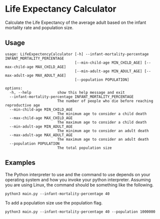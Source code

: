 # Life Expectancy Calculator

Calculate the Life Expectancy of the average adult based on the infant mortality rate and population size. 

## Usage
```
usage: LifeExpectencyCalculator [-h] --infant-mortality-percentage INFANT_MORTALITY_PERCENTAGE
                                [--min-child-age MIN_CHILD_AGE] [--max-child-age MAX_CHILD_AGE]
                                [--min-adult-age MIN_ADULT_AGE] [--max-adult-age MAX_ADULT_AGE]
                                [--population POPULATION]

options:
  -h, --help            show this help message and exit
  --infant-mortality-percentage INFANT_MORTALITY_PERCENTAGE
                        The number of people who die before reaching reproductive age
  --min-child-age MIN_CHILD_AGE
                        The minimum age to consider a child death
  --max-child-age MAX_CHILD_AGE
                        The maximum age to consider a child death
  --min-adult-age MIN_ADULT_AGE
                        The minimum age to consider an adult death
  --max-adult-age MAX_ADULT_AGE
                        The maximum age to consider an adult death
  --population POPULATION
                        The total population size
```

## Examples

The Python interpreter to use and the command to use depends on your operating system and how you invoke your python interpreter. Assuming you are using Linux, the command should be something like the following.

```
python3 main.py --infant-mortality-percentage 40
```

To add a population size use the population flag.
```
python3 main.py --infant-mortality-percentage 40 --population 1000000
```